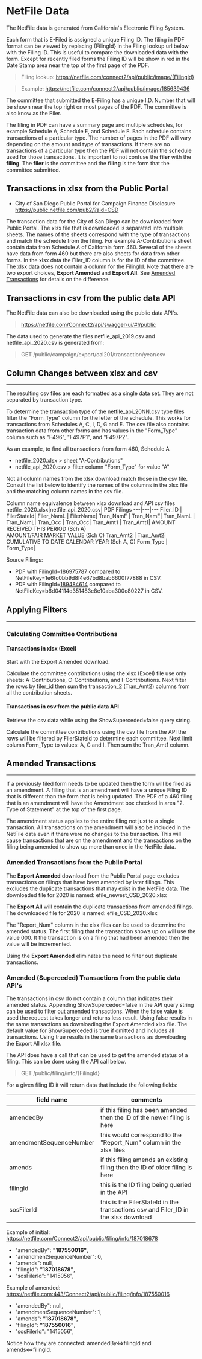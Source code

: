 # NetFile Data

The NetFile data is generated from California's Electronic Filing System. 

Each form that is E-Filed is assigned a unique Filing ID. The filing in PDF format can be viewed by replacing {FilingId} in the Filing lookup url below with the Filing ID. This is useful to compare the downloaded data with the form. Except for recently filed forms the Filing ID will be show in red in the Date Stamp area near the top of the first page of the PDF.

> Filing lookup: https://netfile.com/connect2/api/public/image/{FilingId}

> Example: https://netfile.com/connect2/api/public/image/185639436

The committee that submitted the E-Filing has a unique I.D. Number that will be shown near the top right on most pages of the PDF. The committee is also know as the Filer.

The filing in PDF can have a summary page and multiple schedules, for example Schedule A, Schedule E, and Schedule F. Each schedule contains transactions of a particular type. The number of pages in the PDF will vary depending on the amount and type of transactions. If there are no transactions of a particular type then the PDF will not contain the schedule used for those transactions. It is important to not confuse the **filer** with the **filing**. The **filer** is the committee and the **filing** is the form that the committee submitted.

## Transactions in xlsx from the Public Portal

* City of San Diego Public Portal for Campaign Finance Disclosure<br> https://public.netfile.com/pub2/?aid=CSD

The transaction data for the City of San Diego can be downloaded from Public Portal.  The xlsx file that is downloaded is separated into multiple sheets. The names of the sheets correspond with the type of transactions and match the schedule from the filing. For example A-Contributions sheet contain data from Schedule A of California form 460. Several of the sheets have data from form 460 but there are also sheets for data from other forms. In the xlsx data the Filer_ID column is for the ID of the committee. The xlsx data does not contain a column for the FilingId. Note that there are two export choices, **Export Amended** and **Export All**. See [Amended Transactions](#amended-transactions) for details on the difference.

## Transactions in csv from the public data API

The NetFile data can also be downloaded using the public data API's.<br>
> https://netfile.com/Connect2/api/swagger-ui/#!/public

The data used to generate the files netfile_api_2019.csv and netfile_api_2020.csv is generated from:<br>
> GET /public/campaign/export/cal201/transaction/year/csv

## Column Changes between xlsx and csv

---

The resulting csv files are each formatted as a single data set. They are not separated by transaction type.

To determine the transaction type of the netfile_api_20NN.csv type files filter the "Form_Type" column for the letter of the schedule. This works for transactions from Schedules A, C, I, D, G and E. The csv file also contains transaction data from other forms and has values in the "Form_Type" column such as "F496", "F497P1", and "F497P2".

As an example, to find all transactions from form 460, Schedule A
* netfile_2020.xlsx > sheet "A-Contributions"
* netfile_api_2020.csv > filter column "Form_Type" for value "A"

Not all column names from the xlsx download match those in the csv file. Consult the list below to identify the names of the columns 
in the xlsx file and the matching column names in the csv file.

Column name equivalence between xlsx download and API csv files
netfile_2020.xlsx|netfile_api_2020.csv| PDF Filings
---|---|---
Filer_ID | FilerStateId|
Filer_NamL | FilerName|
Tran_NamF | Tran_NamF|
Tran_NamL | Tran_NamL|
Tran_Occ | Tran_Occ|
Tran_Amt1 | Tran_Amt1| AMOUNT RECEIVED THIS PERIOD (Sch A)<br>AMOUNT/FAIR MARKET VALUE (Sch C)
Tran_Amt2 | Tran_Amt2| CUMULATIVE TO DATE CALENDAR YEAR (Sch A, C)
Form_Type | Form_Type|

Source Filings: 
* PDF with FilingId=[186975787](https://netfile.com/connect2/api/public/image/186975787) compared to NetFileKey=1e6fc0bb9d8f4e67bd8bab6600f77888 in CSV.
* PDF with FilingId=[189484614](https://netfile.com/connect2/api/public/image/189484614) compared to NetFileKey=b6d04114d351483c8e10aba300e80227 in CSV.

## Applying Filters

---

### Calculating Committee Contributions

#### Transactions in xlsx (Excel)
Start with the Export Amended download.

Calculate the committee contributions using the xlsx (Excel) file use only sheets: A-Contributions, C-Contributions, and I-Contributions. Next filter the rows by filer_id then sum the transaction_2 (Tran_Amt2) columns from all the contribution sheets.

#### Transactions in csv from the public data API
Retrieve the csv data while using the ShowSuperceded=false query string.

Calculate the committee contributions using the csv file from the API the rows will be filtered by FilerStateId to determine each committee. Next limit column Form_Type to values: A, C and I. Then sum the Tran_Amt1 column.

## Amended Transactions

---

If a previously filed form needs to be updated then the form will be filed as an amendment. A filling that is an amendment will have a unique Filing ID that is different than the form that is being updated. The PDF of a 460 filing that is an amendment will have the Amendment box checked in area "2. Type of Statement" at the top of the first page. 

The amendment status applies to the entire filing not just to a single transaction. All transactions on the amendment will also be included in the NetFile data even if there were no changes to the transaction. This will cause transactions that are on the amendment and the transactions on the filing being amended to show up more than once in the NetFile data.

### Amended Transactions from the Public Portal
The **Export Amended** download from the Public Portal page excludes transactions on filings that have been amended by later filings. This excludes the duplicate transactions that may exist in the NetFile data. The downloaded file for 2020 is named: efile_newest_CSD_2020.xlsx

The **Export All** will contain the duplicate transactions from amended filings. 
The downloaded file for 2020 is named: efile_CSD_2020.xlsx

The "Report_Num" column in the xlsx files can be used to determine the amended status. The first filing that the transaction shows up on will use the value 000. It the transaction is on a filing that had been amended then the value will be incremented. 

Using the **Export Amended** eliminates the need to filter out duplicate transactions.

### Amended (Superceded) Transactions from the public data API's

The transactions in csv do not contain a column that indicates their amended status. Appending ShowSuperceded=false in the API query string can be used to filter out amended transactions. When the false value is used the request takes longer and returns less result. Using false results in the same transactions as downloading the Export Amended xlsx file. The default value for ShowSuperceded is true if omitted and includes all transactions. Using true results in the same transactions as downloading the Export All xlsx file. 


The API does have a call that can be used to get the amended status of a filing. This can be done using the API call below. 

> GET /public/filing/info/{FilingId}

For a given filing ID it will return data that include the following fields:

field name | comments
---|---
amendedBy | if this filing has been amended then the ID of the newer filing is here
amendmentSequenceNumber | this would correspond to the "Report_Num" column in the xlsx files
amends | if this filing amends an existing filing then the ID of older filing is here
filingId | this is the ID filing being queried in the API
sosFilerId | this is the FilerStateId in the transactions csv and Filer_ID in the xlsx download

Example of initial: https://netfile.com/Connect2/api/public/filing/info/187018678
* "amendedBy": **"187550016"**,
* "amendmentSequenceNumber": 0,
* "amends": null,
* "filingId": **"187018678"**,
* "sosFilerId": "1415056",

Example of amended: https://netfile.com:443/Connect2/api/public/filing/info/187550016
* "amendedBy": null,
* "amendmentSequenceNumber": 1,
* "amends": **"187018678"**,
* "filingId": **"187550016"**,
* "sosFilerId": "1415056",

Notice how they are connected: amendedBy<=>filingId and amends<=>filingId.
